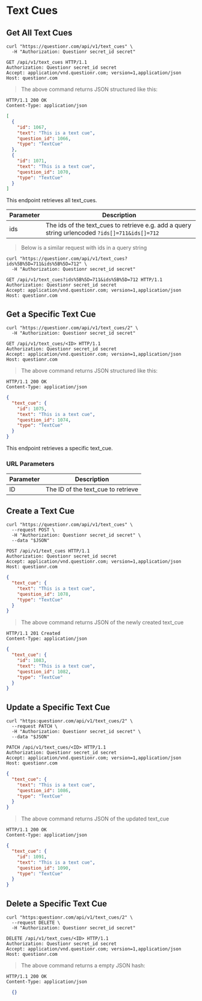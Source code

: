 # Text Cues

## Get All Text Cues

```shell
curl "https://questionr.com/api/v1/text_cues" \
  -H "Authorization: Questionr secret_id secret"
```

```http
GET /api/v1/text_cues HTTP/1.1
Authorization: Questionr secret_id secret
Accept: application/vnd.questionr.com; version=1,application/json
Host: questionr.com
```

> The above command returns JSON structured like this:

```http
HTTP/1.1 200 OK
Content-Type: application/json
```
```json
[
  {
    "id": 1067,
    "text": "This is a text cue",
    "question_id": 1066,
    "type": "TextCue"
  },
  {
    "id": 1071,
    "text": "This is a text cue",
    "question_id": 1070,
    "type": "TextCue"
  }
]
```

This endpoint retrieves all text_cues.


Parameter | Description
--------- | -----------
ids | The ids of the text_cues to retrieve e.g. add a query string urlencoded `?ids[]=711&ids[]=712`

> Below is a similar request with ids in a query string

```shell
curl "https://questionr.com/api/v1/text_cues?ids%5B%5D=711&ids%5B%5D=712" \
  -H "Authorization: Questionr secret_id secret"
```
```http
GET /api/v1/text_cues?ids%5B%5D=711&ids%5B%5D=712 HTTP/1.1
Authorization: Questionr secret_id secret
Accept: application/vnd.questionr.com; version=1,application/json
Host: questionr.com
```

## Get a Specific Text Cue

```shell
curl "https://questionr.com/api/v1/text_cues/2" \
  -H "Authorization: Questionr secret_id secret"
```

```http
GET /api/v1/text_cues/<ID> HTTP/1.1
Authorization: Questionr secret_id secret
Accept: application/vnd.questionr.com; version=1,application/json
Host: questionr.com
```

> The above command returns JSON structured like this:

```http
HTTP/1.1 200 OK
Content-Type: application/json
```
```json
{
  "text_cue": {
    "id": 1075,
    "text": "This is a text cue",
    "question_id": 1074,
    "type": "TextCue"
  }
}
```

This endpoint retrieves a specific text_cue.

### URL Parameters

Parameter | Description
--------- | -----------
ID | The ID of the text_cue to retrieve



## Create a Text Cue



```shell
curl "https://questionr.com/api/v1/text_cues" \
  --request POST \
  -H "Authorization: Questionr secret_id secret" \
  --data "$JSON"
```

```http
POST /api/v1/text_cues HTTP/1.1
Authorization: Questionr secret_id secret
Accept: application/vnd.questionr.com; version=1,application/json
Host: questionr.com
```
```json
{
  "text_cue": {
    "text": "This is a text cue",
    "question_id": 1078,
    "type": "TextCue"
  }
}
```

> The above command returns JSON of the newly created text_cue

```http
HTTP/1.1 201 Created
Content-Type: application/json
```
```json
{
  "text_cue": {
    "id": 1083,
    "text": "This is a text cue",
    "question_id": 1082,
    "type": "TextCue"
  }
}
```

## Update a Specific Text Cue



```shell
curl "https:questionr.com/api/v1/text_cues/2" \
  --request PATCH \
  -H "Authorization: Questionr secret_id secret" \
  --data "$JSON"
```
```http
PATCH /api/v1/text_cues/<ID> HTTP/1.1
Authorization: Questionr secret_id secret
Accept: application/vnd.questionr.com; version=1,application/json
Host: questionr.com
```
```json
{
  "text_cue": {
    "text": "This is a text cue",
    "question_id": 1086,
    "type": "TextCue"
  }
}
```

> The above command returns JSON of the updated text_cue

```http
HTTP/1.1 200 OK
Content-Type: application/json
```
```json
{
  "text_cue": {
    "id": 1091,
    "text": "This is a text cue",
    "question_id": 1090,
    "type": "TextCue"
  }
}
```


## Delete a Specific Text Cue



```shell
curl "https:questionr.com/api/v1/text_cues/2" \
  --request DELETE \
  -H "Authorization: Questionr secret_id secret"
```

```http
DELETE /api/v1/text_cues/<ID> HTTP/1.1
Authorization: Questionr secret_id secret
Accept: application/vnd.questionr.com; version=1,application/json
Host: questionr.com
```

> The above command returns a empty JSON hash:

```http
HTTP/1.1 200 OK
Content-Type: application/json
```
```json
  {}
```

